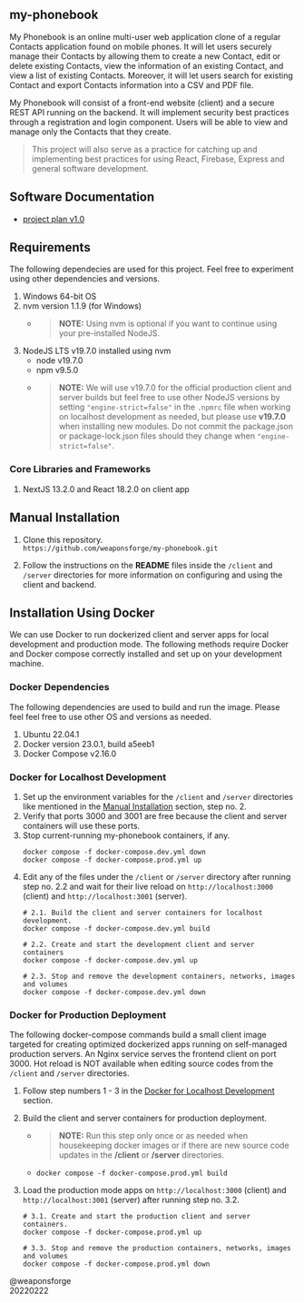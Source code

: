 ## my-phonebook

My Phonebook is an online multi-user web application clone of a regular Contacts application found on mobile phones. It will let users securely manage their Contacts by allowing them to create a new Contact, edit or delete existing Contacts, view the information of an existing Contact, and view a list of existing Contacts. Moreover, it will let users search for existing Contact and export Contacts information into a CSV and PDF file.

My Phonebook will consist of a front-end website (client) and a secure REST API running on the backend. It will implement security best practices through a registration and login component. Users will be able to view and manage only the Contacts that they create.

> This project will also serve as a practice for catching up and implementing best practices for using React, Firebase, Express and general software development.

## Software Documentation

- [project plan v1.0](/project-plan.pdf)

## Requirements

The following dependecies are used for this project. Feel free to experiment using other dependencies and versions.

1. Windows 64-bit OS
2. nvm version 1.1.9 (for Windows)
   - > **NOTE:** Using nvm is optional if you want to continue using your pre-installed NodeJS.
3. NodeJS LTS v19.7.0 installed using nvm
   - node v19.7.0
   - npm v9.5.0
   - >**NOTE:** We will use v19.7.0 for the official production client and server builds but feel free to use other NodeJS versions by setting `"engine-strict=false"` in the `.npmrc` file when working on localhost development as needed, but please use **v19.7.0** when installing new modules. Do not commit the package.json or package-lock.json files should they change when `"engine-strict=false"`.

### Core Libraries and Frameworks

1. NextJS 13.2.0 and React 18.2.0 on client app

## Manual Installation

1. Clone this repository.<br>
`https://github.com/weaponsforge/my-phonebook.git`

2. Follow the instructions on the **README** files inside the `/client` and `/server` directories for more information on configuring and using the client and backend.

## Installation Using Docker

We can use Docker to run dockerized client and server apps for local development and production mode. The following methods require Docker and Docker compose correctly installed and set up on your development machine.

### Docker Dependencies

The following dependencies are used to build and run the image. Please feel feel free to use other OS and versions as needed.

1. Ubuntu 22.04.1
2. Docker version 23.0.1, build a5eeb1
3. Docker Compose v2.16.0

### Docker for Localhost Development

1. Set up the environment variables for the `/client` and `/server` directories like mentioned in the [Manual Installation](#manual-installation) section, step no. 2.
2. Verify that ports 3000 and 3001 are free because the client and server containers will use these ports.
3. Stop current-running my-phonebook containers, if any.
   ```
   docker compose -f docker-compose.dev.yml down
   docker compose -f docker-compose.prod.yml up
   ```
5. Edit any of the files under the `/client` or `/server` directory after running step no. 2.2 and wait for their live reload on `http://localhost:3000` (client) and `http://localhost:3001` (server).
   ```
   # 2.1. Build the client and server containers for localhost development.
   docker compose -f docker-compose.dev.yml build

   # 2.2. Create and start the development client and server containers
   docker compose -f docker-compose.dev.yml up

   # 2.3. Stop and remove the development containers, networks, images and volumes
   docker compose -f docker-compose.dev.yml down
   ```

### Docker for Production Deployment

The following docker-compose commands build a small client image targeted for creating optimized dockerized apps running on self-managed production servers. An Nginx service serves the frontend client on port 3000. Hot reload is NOT available when editing source codes from the `/client` and `/server` directories.

1. Follow step numbers 1 - 3 in the [Docker for Localhost Development](#docker-for-localhost-development) section.

2. Build the client and server containers for production deployment.<br>
   - > **NOTE:** Run this step only once or as needed when housekeeping docker images or if there are new source code updates in the **/client** or **/server** directories.
   - `docker compose -f docker-compose.prod.yml build`

3. Load the production mode apps on `http://localhost:3000` (client) and `http://localhost:3001` (server) after running step no. 3.2.
   ```
   # 3.1. Create and start the production client and server containers.
   docker compose -f docker-compose.prod.yml up

   # 3.3. Stop and remove the production containers, networks, images and volumes
   docker compose -f docker-compose.prod.yml down
   ```

@weaponsforge<br>
20220222
